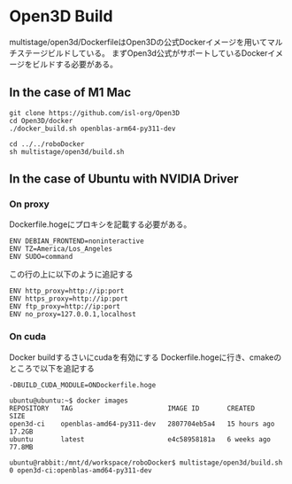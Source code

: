 # Open3D Build

multistage/open3d/DockerfileはOpen3Dの公式Dockerイメージを用いてマルチステージビルドしている。
まずOpen3d公式がサポートしているDockerイメージをビルドする必要がある。


## In the case of M1 Mac
```
git clone https://github.com/isl-org/Open3D
cd Open3D/docker
./docker_build.sh openblas-arm64-py311-dev
```

```
cd ../../roboDocker
sh multistage/open3d/build.sh
```

## In the case of Ubuntu with NVIDIA Driver

### On proxy
Dockerfile.hogeにプロキシを記載する必要がある。
```
ENV DEBIAN_FRONTEND=noninteractive
ENV TZ=America/Los_Angeles
ENV SUDO=command
```
この行の上に以下のように追記する

```
ENV http_proxy=http://ip:port
ENV https_proxy=http://ip:port
ENV ftp_proxy=http://ip:port
ENV no_proxy=127.0.0.1,localhost
```


### On cuda
Docker buildするさいにcudaを有効にする
Dockerfile.hogeに行き、cmakeのところで以下を追記する
```
-DBUILD_CUDA_MODULE=ONDockerfile.hoge
```

```
ubuntu@ubuntu:~$ docker images
REPOSITORY   TAG                        IMAGE ID       CREATED        SIZE
open3d-ci    openblas-amd64-py311-dev   2807704eb5a4   15 hours ago   17.2GB
ubuntu       latest                     e4c58958181a   6 weeks ago    77.8MB

ubuntu@rabbit:/mnt/d/workspace/roboDocker$ multistage/open3d/build.sh 0 open3d-ci:openblas-amd64-py311-dev

```